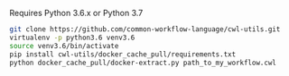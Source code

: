 Requires Python 3.6.x or Python 3.7

``` bash
git clone https://github.com/common-workflow-language/cwl-utils.git
virtualenv -p python3.6 venv3.6
source venv3.6/bin/activate
pip install cwl-utils/docker_cache_pull/requirements.txt
python docker_cache_pull/docker-extract.py path_to_my_workflow.cwl
```
